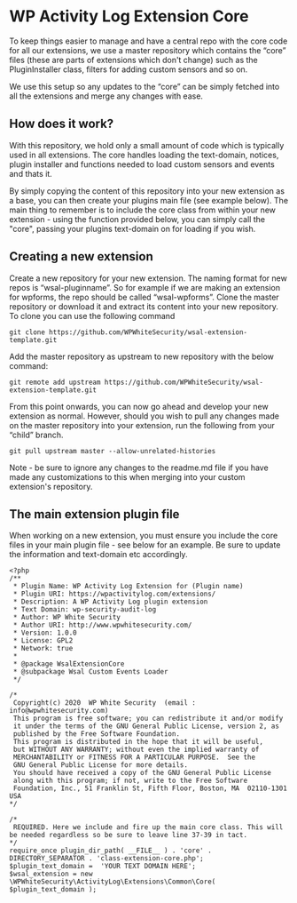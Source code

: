 
# WP Activity Log Extension Core

To keep things easier to manage and have a central repo with the core code for all our extensions, we use a master repository which contains the “core” files (these are parts of extensions which don't change) such as the PluginInstaller class, filters for adding custom sensors and so on.

We use this setup so any updates to the “core” can be simply fetched into all the extensions and merge any changes with ease.

## [](https://github.com/WPWhiteSecurity/wsal-extension-template#how-does-it-work)How does it work?

With this repository, we hold only a small amount of code which is typically used in all extensions. The core handles loading the text-domain, notices, plugin installer and functions needed to load custom sensors and events and thats it.

By simply copying the content of this repository into your new extension as a base, you can then create your plugins main file (see example below). The main thing to remember is to include the core class from within your new extension - using the function provided below, you can simply call the "core", passing your plugins text-domain on for loading if you wish.

## [](https://github.com/WPWhiteSecurity/wsal-extension-template#creating-a-new-extension)Creating a new extension

Create a new repository for your new extension. The naming format for new repos is “wsal-pluginname”. So for example if we are making an extension for wpforms, the repo should be called “wsal-wpforms”. Clone the master repository or download it and extract its content into your new repository. To clone you can use the following command

    git clone https://github.com/WPWhiteSecurity/wsal-extension-template.git

Add the master repository as upstream to new repository with the below command:

    git remote add upstream https://github.com/WPWhiteSecurity/wsal-extension-template.git

From this point onwards, you can now go ahead and develop your new extension as normal. However, should you wish to pull any changes made on the master repository into your extension, run the following from your “child” branch.

    git pull upstream master --allow-unrelated-histories
Note - be sure to ignore any changes to the readme.md file if you have made any customizations to this when merging into your custom extension's repository.

## [](https://github.com/WPWhiteSecurity/wsal-extension-template#the-main-extension-plugin-file)The main extension plugin file

When working on a new extension, you must ensure you include the core files in your main plugin file - see below for an example. Be sure to update the information and text-domain etc accordingly.

    <?php
    /**
     * Plugin Name: WP Activity Log Extension for (Plugin name)
     * Plugin URI: https://wpactivitylog.com/extensions/
     * Description: A WP Activity Log plugin extension
     * Text Domain: wp-security-audit-log
     * Author: WP White Security
     * Author URI: http://www.wpwhitesecurity.com/
     * Version: 1.0.0
     * License: GPL2
     * Network: true
     *
     * @package WsalExtensionCore
     * @subpackage Wsal Custom Events Loader
     */

    /*
     Copyright(c) 2020  WP White Security  (email : info@wpwhitesecurity.com)
     This program is free software; you can redistribute it and/or modify
     it under the terms of the GNU General Public License, version 2, as
     published by the Free Software Foundation.
     This program is distributed in the hope that it will be useful,
     but WITHOUT ANY WARRANTY; without even the implied warranty of
     MERCHANTABILITY or FITNESS FOR A PARTICULAR PURPOSE.  See the
     GNU General Public License for more details.
     You should have received a copy of the GNU General Public License
     along with this program; if not, write to the Free Software
     Foundation, Inc., 51 Franklin St, Fifth Floor, Boston, MA  02110-1301  USA
    */

    /*
     REQUIRED. Here we include and fire up the main core class. This will be needed regardless so be sure to leave line 37-39 in tact.
    */
    require_once plugin_dir_path( __FILE__ ) . 'core' . DIRECTORY_SEPARATOR . 'class-extension-core.php';
    $plugin_text_domain =  'YOUR TEXT DOMAIN HERE';
    $wsal_extension = new \WPWhiteSecurity\ActivityLog\Extensions\Common\Core( $plugin_text_domain );
